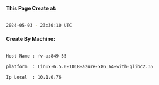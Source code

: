 
   
#### This Page Create at:

```bash

2024-05-03 - 23:30:10 UTC

```

#### Create By Machine:

```bash

Host Name : fv-az849-55

platform  : Linux-6.5.0-1018-azure-x86_64-with-glibc2.35

Ip Local  : 10.1.0.76

```

